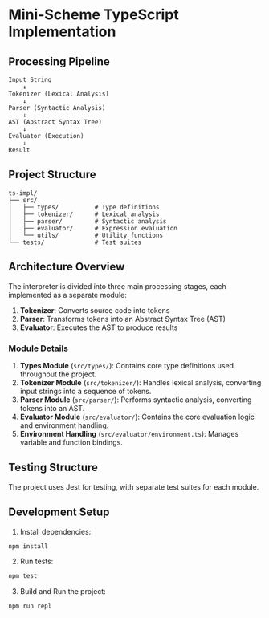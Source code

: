 # Mini-Scheme TypeScript Implementation

## Processing Pipeline

```
Input String
    ↓
Tokenizer (Lexical Analysis)
    ↓
Parser (Syntactic Analysis)
    ↓
AST (Abstract Syntax Tree)
    ↓
Evaluator (Execution)
    ↓
Result
```

## Project Structure

```
ts-impl/
├── src/
│   ├── types/          # Type definitions
│   ├── tokenizer/      # Lexical analysis
│   ├── parser/         # Syntactic analysis
│   ├── evaluator/      # Expression evaluation
│   └── utils/          # Utility functions
└── tests/              # Test suites
```

## Architecture Overview

The interpreter is divided into three main processing stages, each implemented as a separate module:

1. **Tokenizer**: Converts source code into tokens
2. **Parser**: Transforms tokens into an Abstract Syntax Tree (AST)
3. **Evaluator**: Executes the AST to produce results

### Module Details

1. **Types Module** (`src/types/`): Contains core type definitions used throughout the project.
2. **Tokenizer Module** (`src/tokenizer/`): Handles lexical analysis, converting input strings into a sequence of tokens.
3. **Parser Module** (`src/parser/`): Performs syntactic analysis, converting tokens into an AST.
4. **Evaluator Module** (`src/evaluator/`): Contains the core evaluation logic and environment handling.
5. **Environment Handling** (`src/evaluator/environment.ts`): Manages variable and function bindings.

## Testing Structure

The project uses Jest for testing, with separate test suites for each module.

## Development Setup

1. Install dependencies:
```bash
npm install
```

2. Run tests:
```bash
npm test
```

3. Build and Run the project:
```bash
npm run repl
```
